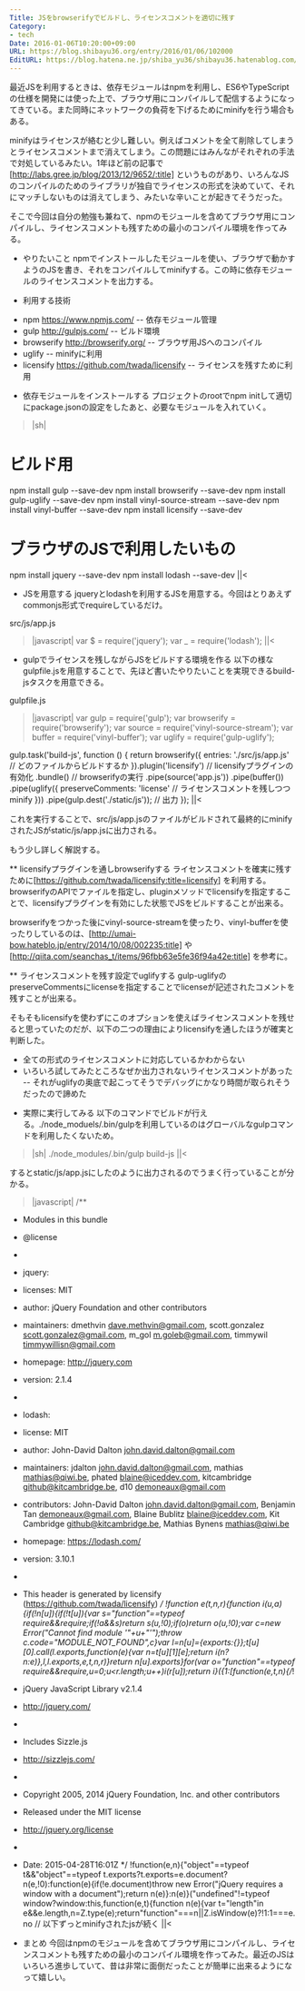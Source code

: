 ```yaml
---
Title: JSをbrowserifyでビルドし、ライセンスコメントを適切に残す
Category:
- tech
Date: 2016-01-06T10:20:00+09:00
URL: https://blog.shibayu36.org/entry/2016/01/06/102000
EditURL: https://blog.hatena.ne.jp/shiba_yu36/shibayu36.hatenablog.com/atom/entry/6653586347151725805
---
```


最近JSを利用するときは、依存モジュールはnpmを利用し、ES6やTypeScriptの仕様を開発には使った上で、ブラウザ用にコンパイルして配信するようになってきている。また同時にネットワークの負荷を下げるためにminifyを行う場合もある。

minifyはライセンスが絡むと少し難しい。例えばコメントを全て削除してしまうとライセンスコメントまで消えてしまう。この問題にはみんながそれぞれの手法で対処しているみたい。1年ほど前の記事で[http://labs.gree.jp/blog/2013/12/9652/:title] というものがあり、いろんなJSのコンパイルのためのライブラリが独自でライセンスの形式を決めていて、それにマッチしないものは消えてしまう、みたいな辛いことが起きてそうだった。

そこで今回は自分の勉強も兼ねて、npmのモジュールを含めてブラウザ用にコンパイルし、ライセンスコメントも残すための最小のコンパイル環境を作ってみる。

* やりたいこと
npmでインストールしたモジュールを使い、ブラウザで動かすようのJSを書き、それをコンパイルしてminifyする。この時に依存モジュールのライセンスコメントを出力する。

* 利用する技術
- npm https://www.npmjs.com/
-- 依存モジュール管理
- gulp http://gulpjs.com/
-- ビルド環境
- browserify http://browserify.org/
-- ブラウザ用JSへのコンパイル
- uglify
-- minifyに利用
- licensify https://github.com/twada/licensify
-- ライセンスを残すために利用

* 依存モジュールをインストールする
プロジェクトのrootでnpm initして適切にpackage.jsonの設定をしたあと、必要なモジュールを入れていく。

>|sh|
# ビルド用
npm install gulp --save-dev
npm install browserify --save-dev
npm install gulp-uglify --save-dev
npm install vinyl-source-stream --save-dev
npm install vinyl-buffer --save-dev
npm install licensify --save-dev

# ブラウザのJSで利用したいもの
npm install jquery --save-dev
npm install lodash --save-dev
||<

* JSを用意する
jqueryとlodashを利用するJSを用意する。今回はとりあえずcommonjs形式でrequireしているだけ。

src/js/app.js
>|javascript|
var $ = require('jquery');
var _ = require('lodash');
||<

* gulpでライセンスを残しながらJSをビルドする環境を作る
以下の様なgulpfile.jsを用意することで、先ほど書いたやりたいことを実現できるbuild-jsタスクを用意できる。

gulpfile.js
>|javascript|
var gulp = require('gulp');
var browserify = require('browserify');
var source = require('vinyl-source-stream');
var buffer = require('vinyl-buffer');
var uglify = require('gulp-uglify');

gulp.task('build-js', function () {
    return browserify({
        entries: './src/js/app.js' // どのファイルからビルドするか
    }).plugin('licensify') // licensifyプラグインの有効化
        .bundle() // browserifyの実行
        .pipe(source('app.js'))
        .pipe(buffer())
        .pipe(uglify({
            preserveComments: 'license' // ライセンスコメントを残しつつminify
        }))
        .pipe(gulp.dest('./static/js')); // 出力
});
||<

これを実行することで、src/js/app.jsのファイルがビルドされて最終的にminifyされたJSがstatic/js/app.jsに出力される。

もう少し詳しく解説する。

** licensifyプラグインを通しbrowserifyする
ライセンスコメントを確実に残すために[https://github.com/twada/licensify:title=licensify] を利用する。browserifyのAPIでファイルを指定し、pluginメソッドでlicensifyを指定することで、licensifyプラグインを有効にした状態でJSをビルドすることが出来る。

browserifyをつかった後にvinyl-source-streamを使ったり、vinyl-bufferを使ったりしているのは、[http://umai-bow.hateblo.jp/entry/2014/10/08/002235:title] や[http://qiita.com/seanchas_t/items/96fbb63e5fe36f94a42e:title] を参考に。

** ライセンスコメントを残す設定でuglifyする
gulp-uglifyのpreserveCommentsにlicenseを指定することでlicenseが記述されたコメントを残すことが出来る。

そもそもlicensifyを使わずにこのオプションを使えばライセンスコメントを残せると思っていたのだが、以下の二つの理由によりlicensifyを通したほうが確実と判断した。
- 全ての形式のライセンスコメントに対応しているかわからない
- いろいろ試してみたところなぜか出力されないライセンスコメントがあった
-- それがuglifyの奥底で起こってそうでデバッグにかなり時間が取られそうだったので諦めた

* 実際に実行してみる
以下のコマンドでビルドが行える。./node_moduels/.bin/gulpを利用しているのはグローバルなgulpコマンドを利用したくないため。
>|sh|
./node_modules/.bin/gulp build-js
||<

するとstatic/js/app.jsにしたのように出力されるのでうまく行っていることが分かる。

>|javascript|
/**
 * Modules in this bundle
 * @license
 * 
 * jquery:
 *   licenses: MIT
 *   author: jQuery Foundation and other contributors
 *   maintainers: dmethvin <dave.methvin@gmail.com>, scott.gonzalez <scott.gonzalez@gmail.com>, m_gol <m.goleb@gmail.com>, timmywil <timmywillisn@gmail.com>
 *   homepage: http://jquery.com
 *   version: 2.1.4
 * 
 * lodash:
 *   license: MIT
 *   author: John-David Dalton <john.david.dalton@gmail.com>
 *   maintainers: jdalton <john.david.dalton@gmail.com>, mathias <mathias@qiwi.be>, phated <blaine@iceddev.com>, kitcambridge <github@kitcambridge.be>, d10 <demoneaux@gmail.com>
 *   contributors: John-David Dalton <john.david.dalton@gmail.com>, Benjamin Tan <demoneaux@gmail.com>, Blaine Bublitz <blaine@iceddev.com>, Kit Cambridge <github@kitcambridge.be>, Mathias Bynens <mathias@qiwi.be>
 *   homepage: https://lodash.com/
 *   version: 3.10.1
 * 
 * This header is generated by licensify (https://github.com/twada/licensify)
 */
!function e(t,n,r){function i(u,a){if(!n[u]){if(!t[u]){var s="function"==typeof require&&require;if(!a&&s)return s(u,!0);if(o)return o(u,!0);var c=new Error("Cannot find module '"+u+"'");throw c.code="MODULE_NOT_FOUND",c}var l=n[u]={exports:{}};t[u][0].call(l.exports,function(e){var n=t[u][1][e];return i(n?n:e)},l,l.exports,e,t,n,r)}return n[u].exports}for(var o="function"==typeof require&&require,u=0;u<r.length;u++)i(r[u]);return i}({1:[function(e,t,n){/*!
 * jQuery JavaScript Library v2.1.4
 * http://jquery.com/
 *
 * Includes Sizzle.js
 * http://sizzlejs.com/
 *
 * Copyright 2005, 2014 jQuery Foundation, Inc. and other contributors
 * Released under the MIT license
 * http://jquery.org/license
 *
 * Date: 2015-04-28T16:01Z
 */
!function(e,n){"object"==typeof t&&"object"==typeof t.exports?t.exports=e.document?n(e,!0):function(e){if(!e.document)throw new Error("jQuery requires a window with a document");return n(e)}:n(e)}("undefined"!=typeof window?window:this,function(e,t){function n(e){var t="length"in e&&e.length,n=Z.type(e);return"function"===n||Z.isWindow(e)?!1:1===e.no
// 以下ずっとminifyされたjsが続く
||<

* まとめ
今回はnpmのモジュールを含めてブラウザ用にコンパイルし、ライセンスコメントも残すための最小のコンパイル環境を作ってみた。最近のJSはいろいろ進歩していて、昔は非常に面倒だったことが簡単に出来るようになって嬉しい。
